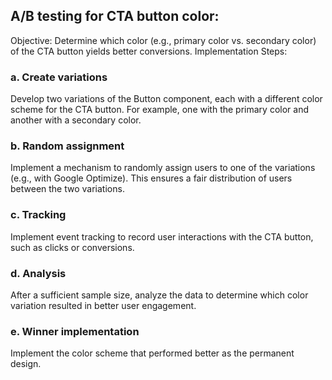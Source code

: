 ## A/B testing for CTA button color:

Objective: Determine which color (e.g., primary color vs. secondary color) of the CTA button yields better conversions. Implementation Steps:

### a. Create variations
Develop two variations of the Button component, each with a different color scheme for the CTA button. For example, one with the primary color and another with a secondary color.

### b. Random assignment

Implement a mechanism to randomly assign users to one of the variations (e.g., with Google Optimize). This ensures a fair distribution of users between the two variations.
### c. Tracking

Implement event tracking to record user interactions with the CTA button, such as clicks or conversions.
### d. Analysis

After a sufficient sample size, analyze the data to determine which color variation resulted in better user engagement.
### e. Winner implementation

Implement the color scheme that performed better as the permanent design.
